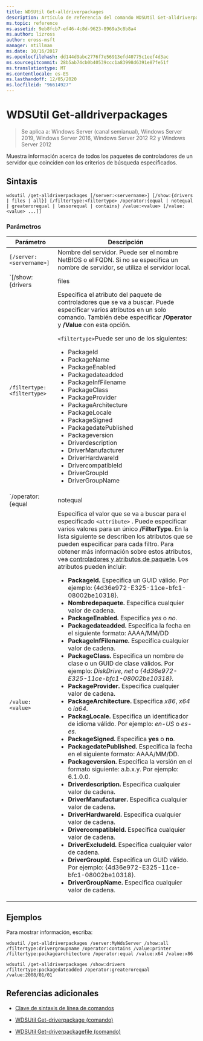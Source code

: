 ```yaml
---
title: WDSUtil Get-alldriverpackages
description: Artículo de referencia del comando WDSUtil Get-alldriverpackages, que muestra información acerca de todos los paquetes de controladores de un servidor que coinciden con los criterios de búsqueda especificados.
ms.topic: reference
ms.assetid: 9eb8fcb7-ef46-4c8d-9623-8969a3c8b8a4
ms.author: lizross
author: eross-msft
manager: mtillman
ms.date: 10/16/2017
ms.openlocfilehash: dd144d9abc2776f7e56913efd40775c1eef4d3ac
ms.sourcegitcommit: 28b5ab74cb0b40539ccc1a83998d6391e87fe51f
ms.translationtype: MT
ms.contentlocale: es-ES
ms.lasthandoff: 12/05/2020
ms.locfileid: "96614927"
---
```

# <a name="wdsutil-get-alldriverpackages"></a>WDSUtil Get-alldriverpackages

> Se aplica a: Windows Server (canal semianual), Windows Server 2019, Windows Server 2016, Windows Server 2012 R2 y Windows Server 2012

Muestra información acerca de todos los paquetes de controladores de un servidor que coinciden con los criterios de búsqueda especificados.

## <a name="syntax"></a>Sintaxis

```
wdsutil /get-alldriverpackages [/server:<servername>] [/show:{drivers | files | all}] [/filtertype:<filtertype> /operator:{equal | notequal | greaterorequal | lessorequal | contains} /value:<value> [/value:<value> ...]]
```

### <a name="parameters"></a>Parámetros

| Parámetro | Descripción |
|--|--|
| `[/server:<servername>] `| Nombre del servidor. Puede ser el nombre NetBIOS o el FQDN. Si no se especifica un nombre de servidor, se utiliza el servidor local. |
| `[/show:{drivers | files | all}]` | Indica la información de paquete que se va a mostrar. Si no se especifica **/Show** , el valor predeterminado es devolver solo los metadatos del paquete de controladores. **Controladores** muestra la lista de controladores del paquete, **archivos** muestra la lista de archivos del paquete, y **todos los** controladores y archivos. |
| `/filtertype:<filtertype>` | Especifica el atributo del paquete de controladores que se va a buscar. Puede especificar varios atributos en un solo comando. También debe especificar **/Operator** y **/Value** con esta opción.<p>`<filtertype>`Puede ser uno de los siguientes:<ul><li>PackageId</li><li>PackageName</li><li>PackageEnabled</li><li>Packagedateadded</li><li>PackageInfFilename</li><li>PackageClass</li><li>PackageProvider</li><li>PackageArchitecture</li><li>PackageLocale</li><li>PackageSigned</li><li>PackagedatePublished</li><li>Packageversion</li><li>Driverdescription</li><li>DriverManufacturer</li><li>DriverHardwareId</li><li>DrivercompatibleId</li><li>DriverGroupId</li><li>DriverGroupName</li></ul> |
| `/operator:{equal | notequal | greaterorequal | lessorequal | contains}` | Especifica la relación entre el atributo y los valores. Solo puede especificar **Contains** con atributos de cadena. Solo puede especificar **greaterorequal** y **lessorequal** con atributos de fecha y versión. |
| `/value:<value>` | Especifica el valor que se va a buscar para el especificado `<attribute>` . Puede especificar varios valores para un único **/FilterType**. En la lista siguiente se describen los atributos que se pueden especificar para cada filtro. Para obtener más información sobre estos atributos, vea [controladores y atributos de paquete](https://docs.microsoft.com/previous-versions/windows/it-pro/windows-server-2008-R2-and-2008/dd759262(v=ws.11)). Los atributos pueden incluir:<ul><li>**PackageId.** Especifica un GUID válido. Por ejemplo: {4d36e972-E325-11ce-bfc1-08002be10318}.</li><li>**Nombredepaquete.** Especifica cualquier valor de cadena.</li><li>**PackageEnabled.** Especifica *yes* o *no*.</li><li>**Packagedateadded.** Especifica la fecha en el siguiente formato: AAAA/MM/DD</li><li>**PackageInfFilename.** Especifica cualquier valor de cadena.</li><li>**PackageClass.** Especifica un nombre de clase o un GUID de clase válidos. Por ejemplo: *DiskDrive*, *net* o *{4d36e972-E325-11ce-bfc1-08002be10318}*.</li><li>**PackageProvider.** Especifica cualquier valor de cadena.</li><li>**PackageArchitecture.** Especifica *x86*, *x64* o *ia64*.</li><li>**PackagLocale.** Especifica un identificador de idioma válido. Por ejemplo: *en-US* o *es-es*.</li><li>**PackageSigned.** Especifica **yes** o **no**.</li><li>**PackagedatePublished.** Especifica la fecha en el siguiente formato: AAAA/MM/DD.</li><li>**Packageversion.** Especifica la versión en el formato siguiente: a.b.x.y. Por ejemplo: 6.1.0.0.</li><li>**Driverdescription.** Especifica cualquier valor de cadena.</li><li>**DriverManufacturer.** Especifica cualquier valor de cadena.</li><li>**DriverHardwareId.** Especifica cualquier valor de cadena.</li><li>**DrivercompatibleId.** Especifica cualquier valor de cadena.</li><li>**DriverExcludeId.** Especifica cualquier valor de cadena.</li><li>**DriverGroupId.** Especifica un GUID válido. Por ejemplo: {4d36e972-E325-11ce-bfc1-08002be10318}.</li><li>**DriverGroupName.** Especifica cualquier valor de cadena.</li></ul> |

## <a name="examples"></a>Ejemplos

Para mostrar información, escriba:

```
wdsutil /get-alldriverpackages /server:MyWdsServer /show:all /filtertype:drivergroupname /operator:contains /value:printer /filtertype:packagearchitecture /operator:equal /value:x64 /value:x86
```

```
wdsutil /get-alldriverpackages /show:drivers /filtertype:packagedateadded /operator:greaterorequal /value:2008/01/01
```

## <a name="additional-references"></a>Referencias adicionales

- [Clave de sintaxis de línea de comandos](command-line-syntax-key.md)

- [WDSUtil Get-driverpackage (comando)](wdsutil-get-driverpackage.md)

- [WDSUtil Get-driverpackagefile (comando)](wdsutil-get-driverpackagefile.md)
